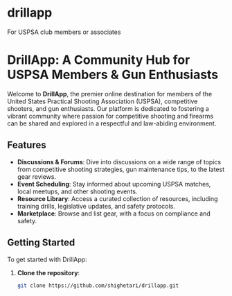 # drillapp
For USPSA club members or associates

# DrillApp: A Community Hub for USPSA Members & Gun Enthusiasts

Welcome to **DrillApp**, the premier online destination for members of the United States Practical Shooting Association (USPSA), competitive shooters, and gun enthusiasts. Our platform is dedicated to fostering a vibrant community where passion for competitive shooting and firearms can be shared and explored in a respectful and law-abiding environment.

## Features

- **Discussions & Forums**: Dive into discussions on a wide range of topics from competitive shooting strategies, gun maintenance tips, to the latest gear reviews.
- **Event Scheduling**: Stay informed about upcoming USPSA matches, local meetups, and other shooting events.
- **Resource Library**: Access a curated collection of resources, including training drills, legislative updates, and safety protocols.
- **Marketplace**: Browse and list gear, with a focus on compliance and safety.

## Getting Started

To get started with DrillApp:

1. **Clone the repository**:
   ```bash
   git clone https://github.com/shighetari/drillapp.git
